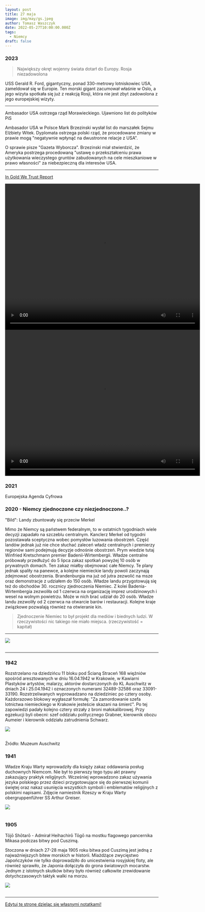 ```yaml
---
layout: post
title: 27 maja
image: img/may/gs.jpeg
author: Tomasz Waszczyk
date: 2022-05-27T10:00:00.000Z
tags:
  - Niemcy
draft: false
---
```


### 2023

> Największy okręt wojenny świata dotarł do Europy. Rosja niezadowolona

USS Gerald R. Ford, gigantyczny, ponad 330-metrowy lotniskowiec USA, zameldował się w Europie. Ten morski gigant zacumował właśnie w Oslo, a jego wizyta spotkała się już z reakcją Rosji, która nie jest zbyt zadowolona z jego europejskiej wizyty.

---

Ambasador USA ostrzega rząd Morawieckiego. Ujawniono list do polityków PiS

Ambasador USA w Polsce Mark Brzezinski wysłał list do marszałek Sejmu Elżbiety Witek. Dyplomata ostrzega polski rząd, że procedowane zmiany w prawie mogą "negatywnie wpłynąć na dwustronne relacje z USA".

O sprawie pisze "Gazeta Wyborcza". Brzezinski miał stwierdzić, że Ameryka postrzega procedowaną "ustawę o przekształceniu prawa użytkowania wieczystego gruntów zabudowanych na cele mieszkaniowe w prawo własności" za niebezpieczną dla interesów USA.

---

<a href="./documents/may/In-Gold-We-Trust-report-2023-english.pdf" target="_blank">In Gold We Trust Report</a>

<video width="640" height="480" controls>
<source src="./movies/may/do_berlina.mp4" type="video/mp4">
Your browser does not support the video tag.
</video>

<video width="640" height="480" controls>
<source src="./movies/may/tuskdonald.mp4" type="video/mp4">
Your browser does not support the video tag.
</video>

<!-- <video width="640" height="480" controls>
<source src="./movies/may/who.mp4" type="video/mp4">
Your browser does not support the video tag.
</video> -->

### 2021

Europejska Agenda Cyfrowa

### 2020 - Niemcy zjednoczone czy niezjednoczone..?

"Bild": Landy zbuntowały się przeciw Merkel

Mimo że Niemcy są państwem federalnym, to w ostatnich tygodniach wiele decyzji zapadało na szczeblu centralnym. Kanclerz Merkel od tygodni pozostawała sceptyczna wobec pomysłów luzowania obostrzeń.
Część landów jednak już nie chce słuchać zaleceń władz centralnych i premierzy regionów sami podejmują decyzje odnośnie obostrzeń. Prym wiedzie tutaj Winfried Kretschmann premier Badenii-Wirtembergii.
Władze centralne próbowały przedłużyć do 5 lipca zakaz spotkań powyżej 10 osób w prywatnych domach. Ten zakaz miałby obejmować całe Niemcy. Te plany jednak spaliły na panewce, a kolejne niemieckie landy powoli zaczynają zdejmować obostrzenia.
Brandenburgia ma już od jutra zezwolić na msze oraz demonstracje z udziałem do 150 osób. Władze landu przygotowują się też do obchodów 30. rocznicy zjednoczenia Niemiec.
Z kolei Badenia-Wirtembergia zezwoliła od 1 czerwca na organizację imprez urodzinowych i wesel na wolnym powietrzu. Może w nich brać udział do 20 osób. Władze landu zezwoliły od 2 czerwca na otwarcie barów i restauracji. Kolejne kraje związkowe pozwalają również na otwieranie kin.

> Zjednoczenie Niemiec to był projekt dla mediów i biednych ludzi. W rzeczywistości nic takiego nie miało miejsca. (rzeczywistość = kapitał)
<!-- Relayr - I am not German, I am Bavarian-->
<!-- Moje życie opływa w fekaliach. - Damian relay. -->

---

<img src="./img/may/gs.jpeg"><br><br>

---

### 1942

Rozstrzelano na dziedzińcu 11 bloku pod Ścianą Straceń 168 więźniów spośród aresztowanych w dniu 16.04.1942 w Krakowie, w Kawiarni Plastyków artystów, malarzy, aktorów dostarczonych do KL Auschwitz w dniach 24 i 25.04.1942 i oznaczonych numerami 32489-32586 oraz 33091-33190. Rozstrzeliwanych wyprowadzano na dziedziniec po cztery osoby. Każdorazowo blokowy wygłaszał formułę: "Za zamordowanie szefa lotnictwa niemieckiego w Krakowie jesteście skazani na śmierć". Po tej zapowiedzi padały kolejno cztery strzały z broni małokalibrowej. Przy egzekucji byli obecni: szef oddziału politycznego Grabner, kierownik obozu Aumeier i kierownik oddziału zatrudnienia Schwarz.

<img src="./img/may/stracenia.jpg"><br><br>

Źródło: Muzeum Auschwitz

### 1941

Władze Kraju Warty wprowadziły dla księży zakaz oddawania posług duchownych Niemcom. Nie był to pierwszy tego typu akt prawny zakazujący praktyk religijnych. Wcześniej wprowadzono zakaz używania jezyka polskiego przez dzieci przygotowujące się do pierwszej komunii świętej oraz nakaz usunięcia wszystkich symboli i emblematów religijnych z polskimi napisami.
Zdjęcie namiestnik Rzeszy w Kraju Warty obergruppenführer SS Arthur Greiser.

<img src="./img/may/greiser.jpg"><br><br>

### 1905

Tōjō Shōtarō - Admirał Heihachirō Tōgō na mostku flagowego pancernika Mikasa podczas bitwy pod Cuszimą.

Stoczona w dniach 27-28 maja 1905 roku bitwa pod Cuszimą jest jedną z najważniejszych bitew morskich w historii. Miażdżące zwycięstwo Japończyków nie tylko doprowadziło do unicestwienia rosyjskiej floty, ale również sprawiło, że Japonia dołączyła do grona światowych mocarstw. Jednym z istotnych skutków bitwy było również całkowite zrewidowanie dotychczasowych taktyk walki na morzu.

<img src="./img/may/cuszima.jpg"/><br><br>

---

<a href="https://github.com/TomaszWaszczyk/historia.waszczyk.com/edit/master/src/content/may-27.md" target="_blank">Edytuj tę stronę dzieląc się własnymi notatkami!</a>
